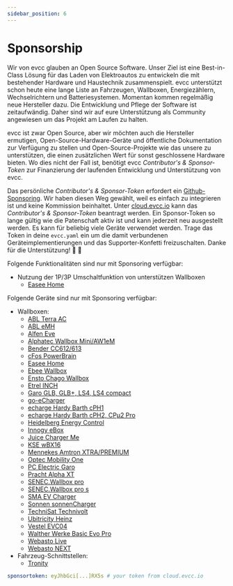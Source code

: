 ```yaml
---
sidebar_position: 6
---
```


# Sponsorship

Wir von evcc glauben an Open Source Software. Unser Ziel ist eine Best-in-Class Lösung für das Laden von Elektroautos zu entwickeln die mit bestehender Hardware und Haustechnik zusammenspielt. evcc unterstützt schon heute eine lange Liste an Fahrzeugen, Wallboxen, Energiezählern, Wechselrichtern und Batteriesystemen. Momentan kommen regelmäßig neue Hersteller dazu. Die Entwicklung und Pflege der Software ist zeitaufwändig. Daher sind wir auf eure Unterstützung als Community angewiesen um das Projekt am Laufen zu halten.

evcc ist zwar Open Source, aber wir möchten auch die Hersteller ermutigen, Open-Source-Hardware-Geräte und öffentliche Dokumentation zur Verfügung zu stellen und Open-Source-Projekte wie das unsere zu unterstützen, die einen zusätzlichen Wert für sonst geschlossene Hardware bieten. Wo dies nicht der Fall ist, benötigt evcc _Contributor's & Sponsor-Token_ zur Finanzierung der laufenden Entwicklung und Unterstützung von evcc.

Das persönliche _Contributor's & Sponsor-Token_ erfordert ein [Github-Sponsoring](https://github.com/sponsors/andig). Wir haben diesen Weg gewählt, weil es einfach zu integrieren ist und keine Kommission beinhaltet. Unter [cloud.evcc.io](https://cloud.evcc.io) kann das _Contributor's & Sponsor-Token_ beantragt werden. Ein Sponsor-Token so lange gültig wie die Patenschaft aktiv ist und kann jederzeit neu ausgestellt werden. Es kann für beliebig viele Geräte verwendet werden. Trage das Token in deine `evcc.yaml` ein um die damit verbundenen Geräteimplementierungen und das Supporter-Konfetti freizuschalten. Danke für die Unterstützung! 💚 🎉

Folgende Funktionalitäten sind nur mit Sponsoring verfügbar:

- Nutzung der 1P/3P Umschaltfunktion von unterstützen Wallboxen
  - [Easee Home](/docs/devices/chargers#easee-home-)

Folgende Geräte sind nur mit Sponsoring verfügbar:

- Wallboxen:
  - [ABL Terra AC](/docs/devices/chargers#abb-terra-ac-)
  - [ABL eMH](/docs/devices/chargers#abl-emh-)
  - [Alfen Eve](/docs/devices/chargers#alfen-eve-)
  - [Alphatec Wallbox Mini/AW1eM](/docs/devices/chargers#alphatec-wallbox-mini-aw1em-)
  - [Bender CC612/613](/docs/devices/chargers#bender-cc612613-)
  - [cFos PowerBrain](/docs/devices/chargers#cfos-powerbrain-)
  - [Easee Home](/docs/devices/chargers#easee-home-)
  - [Ebee Wallbox](/docs/devices/chargers#ebee-wallbox-)
  - [Ensto Chago Wallbox](/docs/devices/chargers#ensto-chago-wallbox-)
  - [Etrel INCH](/docs/devices/chargers#etrel-inch-)
  - [Garo GLB, GLB+, LS4, LS4 compact](/docs/devices/chargers#garo-glb-glb-ls4-ls4-compact-)
  - [go-eCharger](/docs/devices/chargers#go-echarger)
  - [echarge Hardy Barth cPH1](/docs/devices/chargers#cph1--)
  - [echarge Hardy Barth cPH2, CPμ2 Pro](/docs/devices/chargers#cph2-cpμ2--)
  - [Heidelberg Energy Control](/docs/devices/chargers#heidelberg-energy-control-)
  - [Innogy eBox](/docs/devices/chargers#innogy-ebox-)
  - [Juice Charger Me](/docs/devices/chargers#juice-charger-me-)
  - [KSE wBX16](/docs/devices/chargers#kse-wbx16-)
  - [Mennekes Amtron XTRA/PREMIUM](/docs/devices/chargers#amtron-xtra-amtron-premium--)
  - [Optec Mobility One](/docs/devices/chargers#optec-mobility-one-)
  - [PC Electric Garo](/docs/devices/chargers#pc-electric-garo-)
  - [Pracht Alpha XT](/docs/devices/chargers#pracht-alpha-xt-)
  - [SENEC.Wallbox pro](/docs/devices/chargers#senecwallbox-pro--)
  - [SENEC.Wallbox pro s](/docs/devices/chargers#senecwallbox-pro-s--)
  - [SMA EV Charger](/docs/devices/chargers#sma-ev-charger-)
  - [Sonnen sonnenCharger](/docs/devices/chargers#sonnen-sonnencharger-)
  - [TechniSat Technivolt](/docs/devices/chargers#technisat-technivolt-)
  - [Ubitricity Heinz](/docs/devices/chargers#ubitricity-heinz-)
  - [Vestel EVC04](/docs/devices/chargers#vestel-evc04-)
  - [Walther Werke Basic Evo Pro](/docs/devices/chargers#walther-werke-basic-evo-pro-)
  - [Webasto Live](/docs/devices/chargers#live--)
  - [Webasto NEXT](/docs/devices/chargers#next--)
- Fahrzeug-Schnittstellen:
  - [Tronity](/docs/devices/vehicles#tronity--)

```yaml title="evcc.yaml"
sponsortoken: eyJhbGci[...]RX5s # your token from cloud.evcc.io
```
